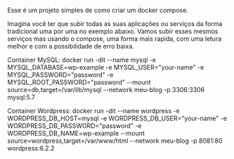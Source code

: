 Esse é um projeto simples de como criar um docker compose.

Imagina você ter que subir todas as suas aplicações ou serviços da forma tradicional uma por uma no exemplo abaixo.
Vamos subir esses mesmos serviços mas usando o compose, uma forma mais rapida, com uma letura melhor e com a possibilidade de erro baixa.

Container MySQL: docker run -dit --name mysql -e MYSQL_DATABASE=wp-example -e MYSQL_USER="your-name" -e MYSQL_PASSWORD="password" -e MYSQL_ROOT_PASSWORD="password" --mount source=db,target=/var/lib/mysql --network meu-blog -p 3306:3306 mysql:5.7

Container Wordpress: docker run -dit --name wordpress -e WORDPRESS_DB_HOST=mysql -e WORDPRESS_DB_USER="your-name" -e WORDPRESS_DB_PASSWORD="password" -e WORDPRESS_DB_NAME=wp-example --mount source=wordpress,target=/var/www/html --network meu-blog -p 8081:80 wordpress:6.2.2​​